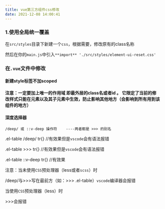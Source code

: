 ```yaml
---
title: vue第三方组件css修改
date: 2021-12-08 14:00:41
---
```


### 1.使用全局统一覆盖

在`src/styles`目录下新建一个`css`，根据需要，修改原有的class名称

然后在你的`main.js`中引入`**import** './src/styles/element-ui-reset.css'` 

### 在`.vue`文件中修改

#### 新建style标签不加scoped

**注意：一定要加上唯一的作用域 即最外层的class名或者id 。 它限定了当前的修改样式只能在元素以及其子元素中生效，防止影响其他地方（会影响到所有用到该组件的地方）**

#### 深度选择器

`/deep/ 或 ::v-deep 操作符    ----两者都是 >>> 的别名`

.el-table /deep/ tr{} //有效果但是`vscode`会有语法报错

.el-table \>>>  tr{} //有效果但是`vscode`会有语法报错

.el-table ::v-deep tr{}  //有效果

注意：当未使用`CSS`预处理器（less或者`scss`）时

/deep/与\>>>写在最前方（如：\>>> .el-table）`vscode`编译器会报错

当使用`CSS`预处理器（less）时 

\>>>会报错

